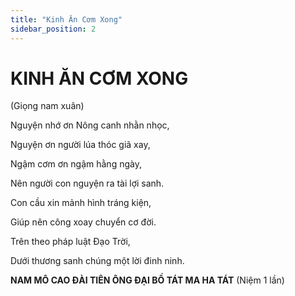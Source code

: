 ```yaml
---
title: "Kinh Ăn Cơm Xong"
sidebar_position: 2
---
```


# KINH ĂN CƠM XONG

(Giọng nam xuân)

Nguyện nhớ ơn Nông canh nhằn nhọc,

Nguyện ơn người lúa thóc giã xay,

Ngậm cơm ơn ngậm hằng ngày,

Nên người con nguyện ra tài lợi sanh.

Con cầu xin mảnh hình tráng kiện,

Giúp nên công xoay chuyển cơ đời.

Trên theo pháp luật Đạo Trời,

Dưới thương sanh chúng một lời đinh ninh.

**NAM MÔ CAO ĐÀI TIÊN ÔNG ĐẠI BỒ TÁT MA HA TÁT** (Niệm 1 lần)
